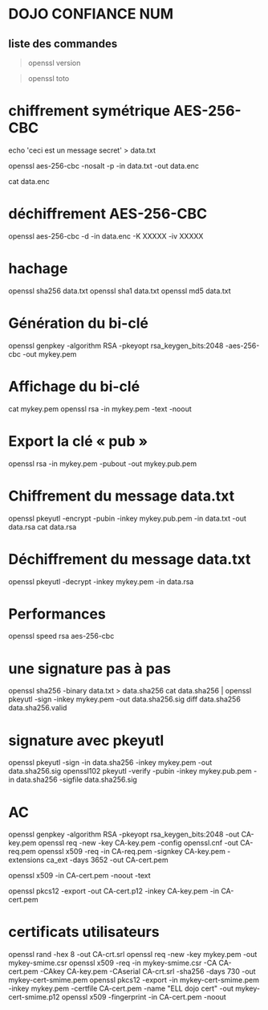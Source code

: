 # DOJO CONFIANCE NUM
## liste des commandes

> openssl version

> openssl toto

# chiffrement symétrique AES-256-CBC
echo 'ceci est un message secret' > data.txt

openssl aes-256-cbc -nosalt -p -in data.txt -out data.enc

cat data.enc

# déchiffrement AES-256-CBC
openssl aes-256-cbc -d -in data.enc -K XXXXX -iv XXXXX

# hachage
openssl sha256 data.txt 
openssl sha1 data.txt 
openssl md5 data.txt 

# Génération du bi-clé
openssl genpkey -algorithm RSA -pkeyopt rsa_keygen_bits:2048 -aes-256-cbc -out mykey.pem


# Affichage du bi-clé
cat mykey.pem
openssl rsa -in mykey.pem -text -noout

# Export la clé « pub »
openssl rsa -in mykey.pem -pubout -out mykey.pub.pem

# Chiffrement du message data.txt
openssl pkeyutl -encrypt -pubin -inkey mykey.pub.pem -in data.txt -out data.rsa
cat data.rsa

# Déchiffrement du message data.txt
openssl pkeyutl -decrypt -inkey mykey.pem -in data.rsa

# Performances
openssl speed rsa aes-256-cbc

# une signature pas à pas
openssl sha256 -binary data.txt > data.sha256
cat data.sha256 | openssl pkeyutl -sign -inkey mykey.pem -out data.sha256.sig
diff data.sha256 data.sha256.valid

# signature avec pkeyutl
openssl pkeyutl -sign -in data.sha256 -inkey mykey.pem -out data.sha256.sig
openssl102 pkeyutl -verify -pubin -inkey mykey.pub.pem -in data.sha256 -sigfile data.sha256.sig

# AC
openssl genpkey -algorithm RSA -pkeyopt rsa_keygen_bits:2048 -out CA-key.pem
openssl req -new -key CA-key.pem -config openssl.cnf -out CA-req.pem
openssl x509 -req -in CA-req.pem -signkey CA-key.pem -extensions ca_ext -days 3652 -out CA-cert.pem

openssl x509 -in CA-cert.pem -noout -text
	
openssl pkcs12 -export -out CA-cert.p12 -inkey CA-key.pem -in CA-cert.pem

# certificats utilisateurs
openssl rand -hex 8 -out CA-crt.srl
openssl req -new -key mykey.pem -out mykey-smime.csr
openssl x509 -req -in mykey-smime.csr -CA CA-cert.pem -CAkey CA-key.pem -CAserial CA-crt.srl -sha256 -days 730 -out mykey-cert-smime.pem
openssl pkcs12 -export -in mykey-cert-smime.pem -inkey mykey.pem -certfile CA-cert.pem -name "ELL dojo cert" -out mykey-cert-smime.p12
openssl x509 -fingerprint -in CA-cert.pem -noout

